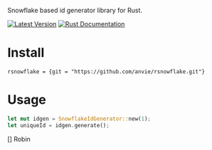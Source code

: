 
Snowflake based id generator library for Rust.

[![Latest Version](https://img.shields.io/crates/v/rsnowflake.svg)](https://crates.io/crates/rsnowflake)
[![Rust Documentation](https://img.shields.io/badge/api-rustdoc-blue.svg)](https://docs.rs/rsnowflake)

Install
==========

```
rsnowflake = {git = "https://github.com/anvie/rsnowflake.git"}
```



Usage
======

```rust
let mut idgen = SnowflakeIdGenerator::new(1);
let uniqueId = idgen.generate();
```
 
 
 
[] Robin
